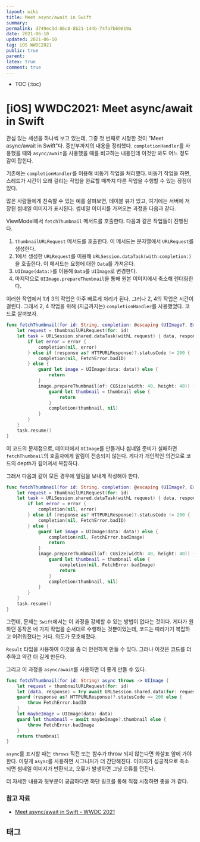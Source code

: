 ```yaml
---
layout: wiki
title: Meet async/await in Swift
summary: 
permalink: d749ec3d-86c8-8b21-144b-74fa7b69819a
date: 2021-06-10
updated: 2021-06-10
tag: iOS WWDC2021
public: true
parent: 
latex: true
comment: true
---
```


* TOC
{:toc}

# \[iOS] WWDC2021: Meet async/await in Swift

관심 있는 세션을 하나씩 보고 있는데, 그중 첫 번째로 시청한 것이 "Meet async/await in Swift"다. 중반부까지의 내용을 정리했다. `completionHandler`를 사용했을 때와 `async/await`을 사용했을 때를 비교하는 내용인데 이것만 봐도 어느 정도 감이 잡힌다.

기존에는 `completionHandler`를 이용해 비동기 작업을 처리했다. 비동기 작업을 하면, 스레드가 시간이 오래 걸리는 작업을 완료할 때까지 다른 작업을 수행할 수 있는 장점이 있다.

많은 사람들에게 친숙할 수 있는 예를 살펴보면, 테이블 뷰가 있고, 여기에는 서버에 저장된 썸네일 이미지가 표시된다. 썸네일 이미지를 가져오는 과정을 다음과 같다.

ViewModel에서 `fetchThumbnail` 메서드를 호출한다. 다음과 같은 작업들이 진행된다.

1.  `thumbnailURLRequest` 메서드를 호출한다. 이 메서드는 문자열에서 `URLRequest`를 생성한다.
2.  1에서 생성한 `URLRequest`를 이용해 `URLSession.dataTask(with:completion:)`을 호출한다. 이 메서드는 요청에 대한 `Data`를 가져온다.
3.  `UIImage(data:)`를 이용해 `Data`를 `UIImage`로 변경한다.
4.  마지막으로 `UIImage.prepareThumbnail`을 통해 원본 이미지에서 축소해 렌더링한다.

이러한 작업에서 1과 3의 작업은 아주 빠르게 처리가 된다. 그러나 2, 4의 작업은 시간이 걸린다. 그래서 2, 4 작업을 위해 (지금까지는) `completionHandler`를 사용했었다. 코드로 살펴보자.

```swift
func fetchThumbnail(for id: String, completion: @escaping (UIImage?, Error?) -> Void) {
    let request = thumbnailURLRequest(for: id)
    let task = URLSession.shared.dataTask(withL request) { data, response, error in 
        if let error = error {
            completion(nil, error)
        } else if (response as? HTTPURLResponse)?.statusCode != 200 {
            completion(nil, FetchError.badID)
        } else {
            guard let image = UIImage(data: data!) else {
                return
            }
            image.prepareThumbnail(of: CGSize(width: 40, height: 40)) { thumbnail in 
                guard let thumbnail = thumbnail else {
                    return
                }
                completion(thumbnail, nil)
            }
        }
    }
    task.resume()
}
```

이 코드의 문제점으로, 데이터에서 `UIImage`를 만들거나 썸네일 준비가 실패하면 `fetchThumbnail`의 호출자에게 알림이 전송되지 않는다. 게다가 개인적인 의견으로 코드의 depth가 깊어져서 복잡하다.

그래서 다음과 같이 모든 경우에 알림을 보내게 작성해야 한다.

```swift
func fetchThumbnail(for id: String, completion: @escaping (UIImage?, Error?) -> Void) {
    let request = thumbnailURLRequest(for: id)
    let task = URLSession.shared.dataTask(withL request) { data, response, error in 
        if let error = error {
            completion(nil, error)
        } else if (response as? HTTPURLResponse)?.statusCode != 200 {
            completion(nil, FetchError.badID)
        } else {
            guard let image = UIImage(data: data!) else {
                completion(nil, FetchError.badImage)
                return
            }
            image.prepareThumbnail(of: CGSize(width: 40, height: 40)) { thumbnail in 
                guard let thumbnail = thumbnail else {
                    completion(nil, FetchError.badImage)
                    return
                }
                completion(thumbnail, nil)
            }
        }
    }
    task.resume()
}
```

그런데, 문제는 `Swift`에서는 이 과정을 강제할 수 있는 방법이 없다는 것이다. 게다가 원하던 동작은 네 가지 작업을 순서대로 수행하는 것뿐이었는데, 코드는 따라가기 복잡하고 어려워졌다는 거다. 의도가 모호해졌다.

`Result` 타입을 사용하여 이것을 좀 더 안전하게 만들 수 있다. 그러나 이것은 코드를 더 추하고 약간 더 길게 만든다.

그리고 이 과정을 `async/await`를 사용하면 더 좋게 만들 수 있다.

```swift
func fetchThumbnail(for id: String) async throws -> UIImage {
    let request = thumbnailURLRequest(for: id)
    let (data, response) = try await URLSession.shared.data(for: request)
    guard (response as? HTTPURLResponse)?.statusCode == 200 else {
        throw FetchError.badID
    }
    let maybeImage = UIImage(data: data)
    guard let thumbnail = await maybeImage?.thumbnail else { 
        throw FetchError.badImage 
    }
    return thumbnail
}
```

`async`를 표시할 때는 `throws` 직전 또는 함수가 throw 되지 않는다면 화살표 앞에 가야 한다. 이렇게 `async`를 사용하면 시그니처가 더 간단해진다. 이미지가 성공적으로 축소되면 썸네일 이미지가 반환되고, 오류가 발생하면 그냥 오류를 던진다.

더 자세한 내용과 뒷부분이 궁금하다면 하단 링크를 통해 직접 시청하면 좋을 거 같다. 

### 참고 자료

-   [Meet async/await in Swift - WWDC 2021](https://developer.apple.com/videos/play/wwdc2021/10132/)

## 태그


